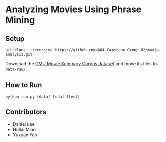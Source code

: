 # Analyzing Movies Using Phrase Mining

## Setup

```
git clone --recursive https://github.com/A04-Capstone-Group-02/movie-analysis.git
```

Download the [CMU Movie Summary Corpus dataset](http://www.cs.cmu.edu/~ark/personas/data/MovieSummaries.tar.gz) and move its files to `data/raw/`.

## How to Run

```
python run.py [data] [eda] [test]
```

## Contributors

- Daniel Lee
- Huilai Miao
- Yuxuan Fan
